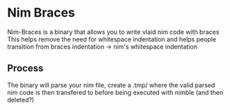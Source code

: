 # Nim Braces

Nim-Braces is a binary that allows you to write vlaid nim code with braces
This helps remove the need for whitespace indentation and helps people transition from braces indentation -> nim's whitespace indentation

## Process

The binary will parse your nim file, create a .tmp/ where the valid parsed
nim code is then transfered to before being executed with nimble
(and then deleted?)
